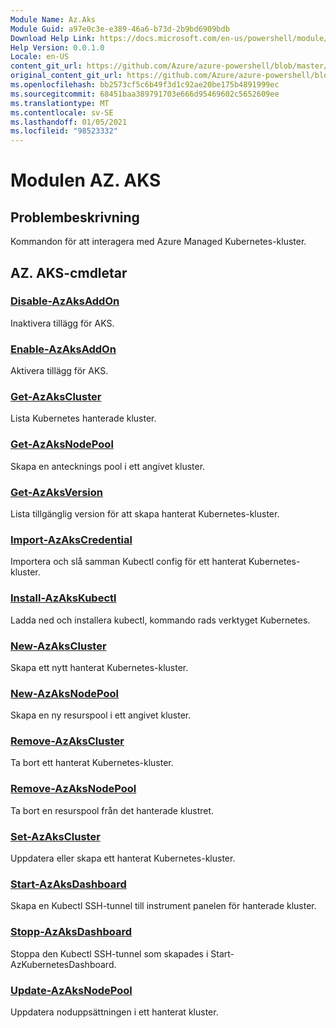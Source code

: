 ```yaml
---
Module Name: Az.Aks
Module Guid: a97e0c3e-e389-46a6-b73d-2b9bd6909bdb
Download Help Link: https://docs.microsoft.com/en-us/powershell/module/az.aks
Help Version: 0.0.1.0
Locale: en-US
content_git_url: https://github.com/Azure/azure-powershell/blob/master/src/Aks/Aks/help/Az.Aks.md
original_content_git_url: https://github.com/Azure/azure-powershell/blob/master/src/Aks/Aks/help/Az.Aks.md
ms.openlocfilehash: bb2573cf5c6b49f3d1c92ae20be175b4891999ec
ms.sourcegitcommit: 68451baa389791703e666d95469602c5652609ee
ms.translationtype: MT
ms.contentlocale: sv-SE
ms.lasthandoff: 01/05/2021
ms.locfileid: "98523332"
---
```

# Modulen AZ. AKS
## Problembeskrivning
Kommandon för att interagera med Azure Managed Kubernetes-kluster.

## AZ. AKS-cmdletar
### [Disable-AzAksAddOn](Disable-AzAksAddOn.md)
Inaktivera tillägg för AKS.

### [Enable-AzAksAddOn](Enable-AzAksAddOn.md)
Aktivera tillägg för AKS.

### [Get-AzAksCluster](Get-AzAksCluster.md)
Lista Kubernetes hanterade kluster.

### [Get-AzAksNodePool](Get-AzAksNodePool.md)
Skapa en antecknings pool i ett angivet kluster.

### [Get-AzAksVersion](Get-AzAksVersion.md)
Lista tillgänglig version för att skapa hanterat Kubernetes-kluster.

### [Import-AzAksCredential](Import-AzAksCredential.md)
Importera och slå samman Kubectl config för ett hanterat Kubernetes-kluster.

### [Install-AzAksKubectl](Install-AzAksKubectl.md)
Ladda ned och installera kubectl, kommando rads verktyget Kubernetes.

### [New-AzAksCluster](New-AzAksCluster.md)
Skapa ett nytt hanterat Kubernetes-kluster.

### [New-AzAksNodePool](New-AzAksNodePool.md)
Skapa en ny resurspool i ett angivet kluster.

### [Remove-AzAksCluster](Remove-AzAksCluster.md)
Ta bort ett hanterat Kubernetes-kluster.

### [Remove-AzAksNodePool](Remove-AzAksNodePool.md)
Ta bort en resurspool från det hanterade klustret.

### [Set-AzAksCluster](Set-AzAksCluster.md)
Uppdatera eller skapa ett hanterat Kubernetes-kluster.

### [Start-AzAksDashboard](Start-AzAksDashboard.md)
Skapa en Kubectl SSH-tunnel till instrument panelen för hanterade kluster.

### [Stopp-AzAksDashboard](Stop-AzAksDashboard.md)
Stoppa den Kubectl SSH-tunnel som skapades i Start-AzKubernetesDashboard.

### [Update-AzAksNodePool](Update-AzAksNodePool.md)
Uppdatera noduppsättningen i ett hanterat kluster.

